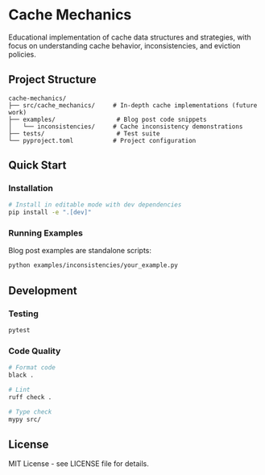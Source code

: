 # Cache Mechanics

Educational implementation of cache data structures and strategies, with focus on understanding cache behavior, inconsistencies, and eviction policies.

## Project Structure

```
cache-mechanics/
├── src/cache_mechanics/     # In-depth cache implementations (future work)
├── examples/                 # Blog post code snippets
│   └── inconsistencies/     # Cache inconsistency demonstrations
├── tests/                    # Test suite
└── pyproject.toml           # Project configuration
```

## Quick Start

### Installation

```bash
# Install in editable mode with dev dependencies
pip install -e ".[dev]"
```

### Running Examples

Blog post examples are standalone scripts:

```bash
python examples/inconsistencies/your_example.py
```

## Development

### Testing

```bash
pytest
```

### Code Quality

```bash
# Format code
black .

# Lint
ruff check .

# Type check
mypy src/
```

## License

MIT License - see LICENSE file for details.
